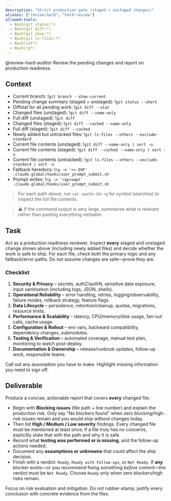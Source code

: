 ```yaml
---
description: "Strict production gate (staged + unstaged changes)"
aliases: ["review:hard", "hard-review"]
allowed-tools:
  - Bash(git status:*)
  - Bash(git diff:*)
  - Bash(git show:*)
  - Bash(git ls-files:*)
  - Bash(cat*)
  - Bash(rg*)
---
```


@review-hard-auditor Review the pending changes and report on production readiness.

## Context

- Current branch: !`git branch --show-current`
- Pending change summary (staged + unstaged): !`git status --short`
- Diffstat for all pending work: !`git diff --stat`
- Changed files (unstaged): !`git diff --name-only`
- Full diff (unstaged): !`git diff`
- Changed files (staged): !`git diff --cached --name-only`
- Full diff (staged): !`git diff --cached`
- Newly added but untracked files: !`git ls-files --others --exclude-standard`
- Current file contents (unstaged): !`git diff --name-only | sort -u`
- Current file contents (staged): !`git diff --cached --name-only | sort -u`
- Current file contents (untracked): !`git ls-files --others --exclude-standard | sort -u`
- Fallback heredocs: !`rg -n '<< EOF' .claude.global/hooks/user_prompt_submit.sh`
- Prompt writes: !`rg -n '\$prompt' .claude.global/hooks/user_prompt_submit.sh`

> For each path above, run `cat <path>` (or `rg` for symbol searches) to inspect the full file contents.


> ⚠️ If the command output is very large, summarise what is relevant rather than pasting everything verbatim.

## Task

Act as a production readiness reviewer. Inspect **every** staged and unstaged change shown above (including newly added files) and decide whether the work is safe to ship. For each file, check both the primary logic and any fallback/error paths. Do not assume changes are safe—prove they are.

### Checklist
1. **Security & Privacy** – secrets, authZ/authN, sensitive data exposure, input sanitisation (including logs, JSON, shells).
2. **Operational Reliability** – error handling, retries, logging/observability, failure modes, rollback strategy, feature flags.
3. **Data Lifecycle** – persistence, retention/cleanup, quotas, migrations, resource limits.
4. **Performance & Scalability** – latency, CPU/memory/disk usage, fan-out calls, cache usage.
5. **Configuration & Rollout** – env vars, backward compatibility, dependency changes, submodules.
6. **Testing & Verification** – automated coverage, manual test plan, monitoring to watch post-deploy.
7. **Documentation & Ownership** – release/runbook updates, follow-up work, responsible teams.

Call out any assumption you have to make. Highlight missing information you need to sign off.

## Deliverable

Produce a concise, actionable report that covers **every** changed file:

- Begin with **Blocking issues** (file path + line number) and explain the production risk. Only say "No blockers found" when zero blocking/high-risk issues remain and you would ship without changes today.
- Then list **High / Medium / Low severity** findings. Every changed file must be mentioned at least once; if a file truly has no concerns, explicitly state that with the path and why it is safe.
- Record what **testing was performed or is missing**, and the follow-up actions needed.
- Document any **assumptions or unknowns** that could affect the ship decision.
- Finish with a verdict: `Ready`, `Ready with Follow-ups`, or `Not Ready`. If **any** blocker exists—or you recommend fixing something *before* commit—the verdict must be `Not Ready`. Choose `Ready` only when zero blockers/high risks remain.

Focus on risk evaluation and mitigation. Do not rubber-stamp; justify every conclusion with concrete evidence from the files.
